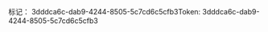 <span data-ttu-id="34897-101">标记： 3dddca6c-dab9-4244-8505-5c7cd6c5cfb3</span><span class="sxs-lookup"><span data-stu-id="34897-101">Token: 3dddca6c-dab9-4244-8505-5c7cd6c5cfb3</span></span>